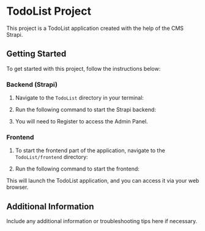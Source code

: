 # TodoList Project

This project is a TodoList application created with the help of the CMS Strapi.

## Getting Started

To get started with this project, follow the instructions below:

### Backend (Strapi)

1. Navigate to the `TodoList` directory in your terminal:

2. Run the following command to start the Strapi backend:


3. You will need to Register to access the Admin Panel.

### Frontend

1. To start the frontend part of the application, navigate to the `TodoList/frontend` directory:

2. Run the following command to start the frontend:

This will launch the TodoList application, and you can access it via your web browser.

## Additional Information

Include any additional information or troubleshooting tips here if necessary.

